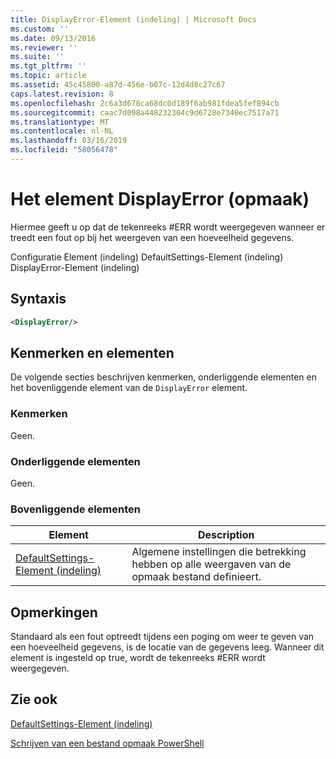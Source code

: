 ```yaml
---
title: DisplayError-Element (indeling) | Microsoft Docs
ms.custom: ''
ms.date: 09/13/2016
ms.reviewer: ''
ms.suite: ''
ms.tgt_pltfrm: ''
ms.topic: article
ms.assetid: 45c45800-a87d-456e-b07c-12d4d8c27c67
caps.latest.revision: 8
ms.openlocfilehash: 2c6a3d678ca68dc0d189f6ab981fdea5fef894cb
ms.sourcegitcommit: caac7d098a448232304c9d6728e7340ec7517a71
ms.translationtype: MT
ms.contentlocale: nl-NL
ms.lasthandoff: 03/16/2019
ms.locfileid: "58056478"
---
```

# <a name="displayerror-element-format"></a>Het element DisplayError (opmaak)

Hiermee geeft u op dat de tekenreeks #ERR wordt weergegeven wanneer er treedt een fout op bij het weergeven van een hoeveelheid gegevens.

Configuratie Element (indeling) DefaultSettings-Element (indeling) DisplayError-Element (indeling)

## <a name="syntax"></a>Syntaxis

```xml
<DisplayError/>
```

## <a name="attributes-and-elements"></a>Kenmerken en elementen

De volgende secties beschrijven kenmerken, onderliggende elementen en het bovenliggende element van de `DisplayError` element.

### <a name="attributes"></a>Kenmerken

Geen.

### <a name="child-elements"></a>Onderliggende elementen

Geen.

### <a name="parent-elements"></a>Bovenliggende elementen

|Element|Description|
|-------------|-----------------|
|[DefaultSettings-Element (indeling)](./defaultsettings-element-format.md)|Algemene instellingen die betrekking hebben op alle weergaven van de opmaak bestand definieert.|

## <a name="remarks"></a>Opmerkingen

Standaard als een fout optreedt tijdens een poging om weer te geven van een hoeveelheid gegevens, is de locatie van de gegevens leeg. Wanneer dit element is ingesteld op true, wordt de tekenreeks #ERR wordt weergegeven.

## <a name="see-also"></a>Zie ook

[DefaultSettings-Element (indeling)](./defaultsettings-element-format.md)

[Schrijven van een bestand opmaak PowerShell](./writing-a-powershell-formatting-file.md)
